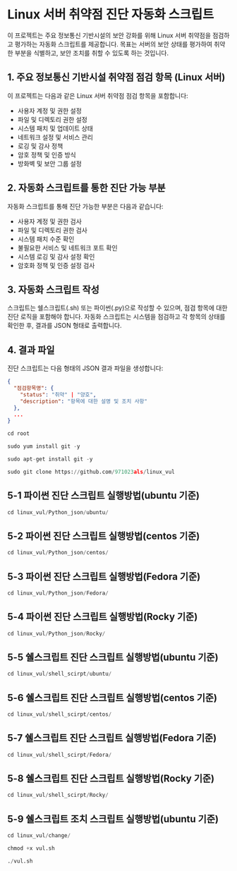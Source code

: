 # Linux 서버 취약점 진단 자동화 스크립트

이 프로젝트는 주요 정보통신 기반시설의 보안 강화를 위해 Linux 서버 취약점을 점검하고 평가하는 자동화 스크립트를 제공합니다. 목표는 서버의 보안 상태를 평가하여 취약한 부분을 식별하고, 보안 조치를 취할 수 있도록 하는 것입니다.

## 1. 주요 정보통신 기반시설 취약점 점검 항목 (Linux 서버)

이 프로젝트는 다음과 같은 Linux 서버 취약점 점검 항목을 포함합니다:

- 사용자 계정 및 권한 설정
- 파일 및 디렉토리 권한 설정
- 시스템 패치 및 업데이트 상태
- 네트워크 설정 및 서비스 관리
- 로깅 및 감사 정책
- 암호 정책 및 인증 방식
- 방화벽 및 보안 그룹 설정

## 2. 자동화 스크립트를 통한 진단 가능 부분

자동화 스크립트를 통해 진단 가능한 부분은 다음과 같습니다:

- 사용자 계정 및 권한 검사
- 파일 및 디렉토리 권한 검사
- 시스템 패치 수준 확인
- 불필요한 서비스 및 네트워크 포트 확인
- 시스템 로깅 및 감사 설정 확인
- 암호화 정책 및 인증 설정 검사

## 3. 자동화 스크립트 작성

스크립트는 쉘스크립트(.sh) 또는 파이썬(.py)으로 작성할 수 있으며, 점검 항목에 대한 진단 로직을 포함해야 합니다. 자동화 스크립트는 시스템을 점검하고 각 항목의 상태를 확인한 후, 결과를 JSON 형태로 출력합니다.

## 4. 결과 파일

진단 스크립트는 다음 형태의 JSON 결과 파일을 생성합니다:

```json
{
  "점검항목명": {
    "status": "취약" | "양호",
    "description": "항목에 대한 설명 및 조치 사항"
  },
  ...
}
```


```python
cd root
```

```python
sudo yum install git -y
```

```python
sudo apt-get install git -y
```


```python
sudo git clone https://github.com/971023als/linux_vul
```

## 5-1 파이썬 진단 스크립트 실행방법(ubuntu 기준)
```python
cd linux_vul/Python_json/ubuntu/
```


## 5-2 파이썬 진단 스크립트 실행방법(centos 기준)

```python
cd linux_vul/Python_json/centos/
```

## 5-3 파이썬 진단 스크립트 실행방법(Fedora 기준)

```python
cd linux_vul/Python_json/Fedora/
```

## 5-4 파이썬 진단 스크립트 실행방법(Rocky 기준)
```python
cd linux_vul/Python_json/Rocky/
```

## 5-5 쉘스크립트 진단 스크립트 실행방법(ubuntu 기준)
```python
cd linux_vul/shell_scirpt/ubuntu/
```

## 5-6 쉘스크립트 진단 스크립트 실행방법(centos 기준)
```python
cd linux_vul/shell_scirpt/centos/
```

## 5-7 쉘스크립트 진단 스크립트 실행방법(Fedora 기준)
```python
cd linux_vul/shell_scirpt/Fedora/
```

## 5-8 쉘스크립트 진단 스크립트 실행방법(Rocky 기준)
```python
cd linux_vul/shell_scirpt/Rocky/
```

## 5-9 쉘스크립트 조치 스크립트 실행방법(ubuntu 기준)
```python
cd linux_vul/change/
```

```python
chmod +x vul.sh
```


```python
./vul.sh
```
